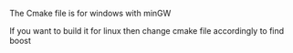 The Cmake file is for windows with minGW 

If you want to build it for linux then change cmake file accordingly to find boost